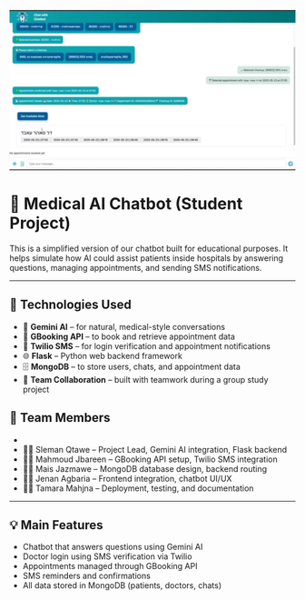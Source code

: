 ![Chatbot Interface](chat-ui.jpeg)
# 🏥 Medical AI Chatbot (Student Project)

This is a simplified version of our chatbot built for educational purposes. It helps simulate how AI could assist patients inside hospitals by answering questions, managing appointments, and sending SMS notifications.


---

## 🔧 Technologies Used

- 🧠 **Gemini AI** – for natural, medical-style conversations  
- 📅 **GBooking API** – to book and retrieve appointment data  
- 💬 **Twilio SMS** – for login verification and appointment notifications  
- 🌐 **Flask** – Python web backend framework  
- 🗄️ **MongoDB** – to store users, chats, and appointment data  
- 🤝 **Team Collaboration** – built with teamwork during a group study project
## 👥 Team Members
- 
- 👨‍💻 Sleman Qtawe – Project Lead, Gemini AI integration, Flask backend  
- 👩‍💻 Mahmoud Jbareen – GBooking API setup, Twilio SMS integration  
- 👨‍💻 Mais Jazmawe – MongoDB database design, backend routing  
- 👩‍💻 Jenan Agbaria – Frontend integration, chatbot UI/UX  
- 👨‍💻 Tamara Mahjna – Deployment, testing, and documentation


---

## 💡 Main Features

- Chatbot that answers questions using Gemini AI  
- Doctor login using SMS verification via Twilio  
- Appointments managed through GBooking API  
- SMS reminders and confirmations  
- All data stored in MongoDB (patients, doctors, chats)
